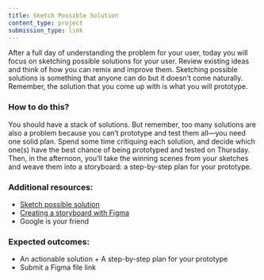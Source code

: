 ```yaml
---
title: Sketch Possible Solution
content_type: project
submission_type: link 
---
```


After a full day of understanding the problem for your user, today you will focus on sketching possible solutions for your user. Review existing ideas and think of how you can remix and improve them. Sketching possible solutions is something that anyone can do but it doesn’t come naturally. Remember, the solution that you come up with is what you will prototype. 

### How to do this?
You should have a stack of solutions. But remember, too many solutions are also a problem because you can’t prototype and test them all—you need one solid plan. Spend some time critiquing each solution, and decide which one(s) have the best chance of being prototyped and tested on Thursday. Then, in the afternoon, you’ll take the winning scenes from your sketches and weave them into a storyboard: a step-by-step plan for your prototype.

### Additional resources:
- [Sketch possible solution](https://youtu.be/_ITJ5lAXQhg)
- [Creating a storyboard with Figma](https://www.figma.com/resources/learn-design/storyboard/?fuid=911538155964104607)
- Google is your friend 

### Expected outcomes:
- An actionable solution + A step-by-step plan for your prototype
- Submit a Figma file link
